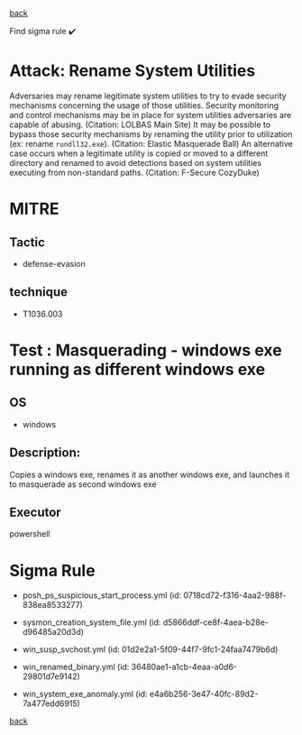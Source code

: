 
[back](../index.md)

Find sigma rule :heavy_check_mark: 

# Attack: Rename System Utilities 

Adversaries may rename legitimate system utilities to try to evade security mechanisms concerning the usage of those utilities. Security monitoring and control mechanisms may be in place for system utilities adversaries are capable of abusing. (Citation: LOLBAS Main Site) It may be possible to bypass those security mechanisms by renaming the utility prior to utilization (ex: rename <code>rundll32.exe</code>). (Citation: Elastic Masquerade Ball) An alternative case occurs when a legitimate utility is copied or moved to a different directory and renamed to avoid detections based on system utilities executing from non-standard paths. (Citation: F-Secure CozyDuke)

# MITRE
## Tactic
  - defense-evasion


## technique
  - T1036.003


# Test : Masquerading - windows exe running as different windows exe
## OS
  - windows


## Description:
Copies a windows exe, renames it as another windows exe, and launches it to masquerade as second windows exe


## Executor
powershell

# Sigma Rule
 - posh_ps_suspicious_start_process.yml (id: 0718cd72-f316-4aa2-988f-838ea8533277)

 - sysmon_creation_system_file.yml (id: d5866ddf-ce8f-4aea-b28e-d96485a20d3d)

 - win_susp_svchost.yml (id: 01d2e2a1-5f09-44f7-9fc1-24faa7479b6d)

 - win_renamed_binary.yml (id: 36480ae1-a1cb-4eaa-a0d6-29801d7e9142)

 - win_system_exe_anomaly.yml (id: e4a6b256-3e47-40fc-89d2-7a477edd6915)



[back](../index.md)
